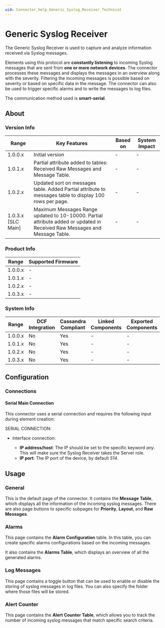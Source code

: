 ```yaml
---
uid: Connector_help_Generic_Syslog_Receiver_Technical
---
```


# Generic Syslog Receiver

The Generic Syslog Receiver is used to capture and analyze information received via Syslog messages.

Elements using this protocol are **constantly listening** to incoming Syslog messages that are sent from **one or more network devices**. The connector processes these messages and displays the messages in an overview along with the severity. Filtering the incoming messages is possible based on severity or based on specific data in the message. The connector can also be used to trigger specific alarms and to write the messages to log files.

The communication method used is **smart-serial**.

## About

### Version Info

| Range               | Key Features    | Based on  | System Impact |
|--                   |--               |--         |--             |
| 1.0.0.x             | Initial version | -         | -             |
| 1.0.1.x             | Partial attribute added to tables: Received Raw Messages and Message Table. | - | - |
| 1.0.2.x             | Updated sort on messages table. Added Partial attribute to messages table to display 100 rows per page. | - | - |
| 1.0.3.x [SLC Main]  | Maximum Messages Range updated to 10-10000. Partial attribute added or updated in Received Raw Messages and Message Table. | - | - |

### Product Info

| Range     | Supported Firmware     |
|-----------|------------------------|
| 1.0.0.x   | -                      |
| 1.0.1.x   | -                      |
| 1.0.2.x   | -                      |
| 1.0.3.x   | -                      |

### System Info

| Range     | DCF Integration     | Cassandra Compliant     | Linked Components     | Exported Components     |
|-----------|---------------------|-------------------------|-----------------------|-------------------------|
| 1.0.0.x   | No                  | Yes                     | -                     | -                       |
| 1.0.1.x   | No                  | Yes                     | -                     | -                       |
| 1.0.2.x   | No                  | Yes                     | -                     | -                       |
| 1.0.3.x   | No                  | Yes                     | -                     | -                       |

## Configuration

### Connections

#### Serial Main Connection

This connector uses a serial connection and requires the following input during element creation:

SERIAL CONNECTION:

- Interface connection:

  - **IP address/host**: The IP should be set to the specific keyword *any*. This will make sure the Syslog Receiver takes the Server role.
  - **IP port**: The IP port of the device, by default *514*.

## Usage

### General

This is the default page of the connector. It contains the **Message Table**, which displays all the information of the incoming syslog messages. There are also page buttons to specific subpages for **Priority**, **Layout**, and **Raw Messages**.

### Alarms

This page contains the **Alarm Configuration** table. In this table, you can create specific alarms configurations based on the incoming messages.

It also contains the **Alarms Table**, which displays an overview of all the generated alarms.

### Log Messages

This page contains a toggle button that can be used to enable or disable the storing of syslog messages in log files. You can also specify the folder where those files will be stored.

### Alert Counter

This page contains the **Alert Counter Table**, which allows you to track the number of incoming syslog messages that match specific search criteria.
